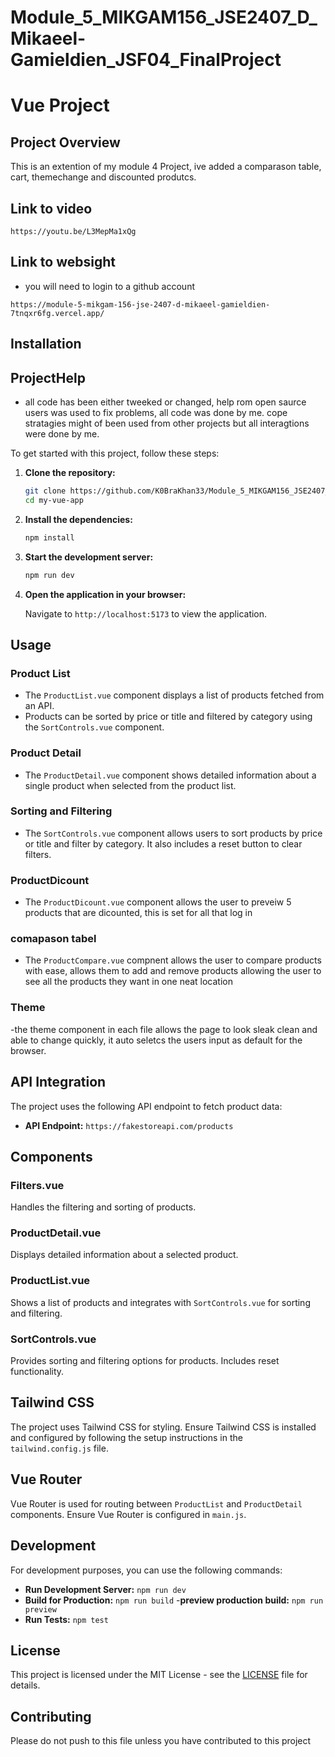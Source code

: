 # Module_5_MIKGAM156_JSE2407_D_Mikaeel-Gamieldien_JSF04_FinalProject
# Vue Project

## Project Overview

This is an extention of my module 4 Project, ive added a comparason table, cart, themechange and discounted produtcs. 

## Link to video
```webview
https://youtu.be/L3MepMa1xQg
```

## Link to websight
- you will need to login to a github account
```webview
https://module-5-mikgam-156-jse-2407-d-mikaeel-gamieldien-7tnqxr6fg.vercel.app/
```



## Installation

## ProjectHelp
- all code has been either tweeked or changed, help rom open saurce users was used to fix problems, all code was done by me. cope stratagies might of been used from other projects but all interagtions were done by me.


To get started with this project, follow these steps:

1. **Clone the repository:**

    ```bash
    git clone https://github.com/K0BraKhan33/Module_5_MIKGAM156_JSE2407_D_Mikaeel-Gamieldien_JSF04_CapStone.git
    cd my-vue-app
    ```

2. **Install the dependencies:**

    ```bash
    npm install
    ```

3. **Start the development server:**

    ```bash
    npm run dev
    ```

4. **Open the application in your browser:**

    Navigate to `http://localhost:5173` to view the application.

## Usage

### Product List

- The `ProductList.vue` component displays a list of products fetched from an API. 
- Products can be sorted by price or title and filtered by category using the `SortControls.vue` component.

### Product Detail

- The `ProductDetail.vue` component shows detailed information about a single product when selected from the product list.

### Sorting and Filtering

- The `SortControls.vue` component allows users to sort products by price or title and filter by category. It also includes a reset button to clear filters.

### ProductDicount
- The `ProductDicount.vue` component allows the user to preveiw 5 products that are dicounted, this is set for all that log in

### comapason tabel
- The `ProductCompare.vue` compnent allows the user to compare products with ease, allows them to add and remove products allowing the user to see all the products they want in one neat location
### Theme
-the theme component in each file allows the page to look sleak clean and able to change quickly, it auto seletcs the users input as default for the browser.

## API Integration

The project uses the following API endpoint to fetch product data:

- **API Endpoint:** `https://fakestoreapi.com/products`

## Components

### Filters.vue

Handles the filtering and sorting of products.

### ProductDetail.vue

Displays detailed information about a selected product.

### ProductList.vue

Shows a list of products and integrates with `SortControls.vue` for sorting and filtering.

### SortControls.vue

Provides sorting and filtering options for products. Includes reset functionality.

## Tailwind CSS

The project uses Tailwind CSS for styling. Ensure Tailwind CSS is installed and configured by following the setup instructions in the `tailwind.config.js` file.

## Vue Router

Vue Router is used for routing between `ProductList` and `ProductDetail` components. Ensure Vue Router is configured in `main.js`.

## Development

For development purposes, you can use the following commands:

- **Run Development Server:** `npm run dev`
- **Build for Production:** `npm run build`
-**preview production build:** `npm run preview`
- **Run Tests:** `npm test`


## License

This project is licensed under the MIT License - see the [LICENSE](LICENSE) file for details.

## Contributing

Please do not push to this file unless you have contributed to this project
